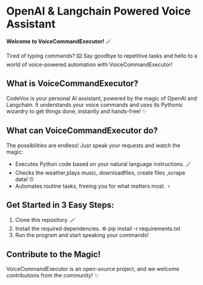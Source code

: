 # OpenAI & Langchain Powered Voice Assistant

**Welcome to VoiceCommandExecutor!** ️🪄

Tired of typing commands? ⌨️ Say goodbye to repetitive tasks and hello to a world of voice-powered automation with VoiceCommandExecutor!

## What is VoiceCommandExecutor?

CodeVox is your personal AI assistant, powered by the magic of OpenAI and Langchain. It understands your voice commands and uses its Pythonic wizardry to get things done, instantly and hands-free! ✨

## What can VoiceCommandExecutor do?

The possibilities are endless! Just speak your requests and watch the magic:

- Executes Python code based on your natural language instructions. 🪄
- Checks the weather,plays music, downloadfiles, create files ,scrape data! ⏰
- Automates routine tasks, freeing you for what matters most. ‍♀️

## Get Started in 3 Easy Steps:

1. Clone this repository. 🪄
2. Install the required dependencies. ⚙️
     pip install -r requirements.txt
4. Run the program and start speaking your commands! ️

## Contribute to the Magic!

VoiceCommandExecutor is an open-source project, and we welcome contributions from the community! ✨

